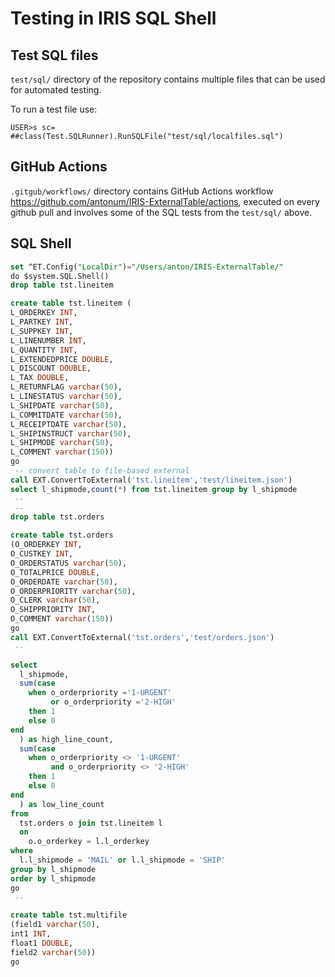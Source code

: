 # Testing in IRIS SQL Shell

## Test SQL files

`test/sql/` directory of the repository contains multiple files that can be used for automated testing.

To run a test file use:
```
USER>s sc= ##class(Test.SQLRunner).RunSQLFile("test/sql/localfiles.sql")
```
## GitHub Actions

`.gitgub/workflows/` directory contains GitHub Actions workflow https://github.com/antonum/IRIS-ExternalTable/actions, executed on every github pull and involves some of the SQL tests from the `test/sql/`  above.

## SQL Shell

```sql
set ^ET.Config("LocalDir")="/Users/anton/IRIS-ExternalTable/"
do $system.SQL.Shell()
drop table tst.lineitem

create table tst.lineitem (
L_ORDERKEY INT,
L_PARTKEY INT,
L_SUPPKEY INT,
L_LINENUMBER INT,
L_QUANTITY INT,
L_EXTENDEDPRICE DOUBLE,
L_DISCOUNT DOUBLE,
L_TAX DOUBLE,
L_RETURNFLAG varchar(50),
L_LINESTATUS varchar(50),
L_SHIPDATE varchar(50),
L_COMMITDATE varchar(50),
L_RECEIPTDATE varchar(50),
L_SHIPINSTRUCT varchar(50),
L_SHIPMODE varchar(50), 
L_COMMENT varchar(150))
go
 -- convert table to file-based external
call EXT.ConvertToExternal('tst.lineitem','test/lineitem.json')
select l_shipmode,count(*) from tst.lineitem group by l_shipmode
 --
 --
drop table tst.orders 

create table tst.orders 
(O_ORDERKEY INT, 
O_CUSTKEY INT, 
O_ORDERSTATUS varchar(50), 
O_TOTALPRICE DOUBLE, 
O_ORDERDATE varchar(50), 
O_ORDERPRIORITY varchar(50), 
O_CLERK varchar(50), 
O_SHIPPRIORITY INT, 
O_COMMENT varchar(150)) 
go
call EXT.ConvertToExternal('tst.orders','test/orders.json')
 --

select 
  l_shipmode,
  sum(case
    when o_orderpriority ='1-URGENT'
         or o_orderpriority ='2-HIGH'
    then 1
    else 0
end
  ) as high_line_count,
  sum(case
    when o_orderpriority <> '1-URGENT'
         and o_orderpriority <> '2-HIGH'
    then 1
    else 0
end
  ) as low_line_count
from
  tst.orders o join tst.lineitem l 
  on 
    o.o_orderkey = l.l_orderkey 
where 
  l.l_shipmode = 'MAIL' or l.l_shipmode = 'SHIP'
group by l_shipmode
order by l_shipmode
go
 --

create table tst.multifile 
(field1 varchar(50), 
int1 INT, 
float1 DOUBLE, 
field2 varchar(50))
go 
```